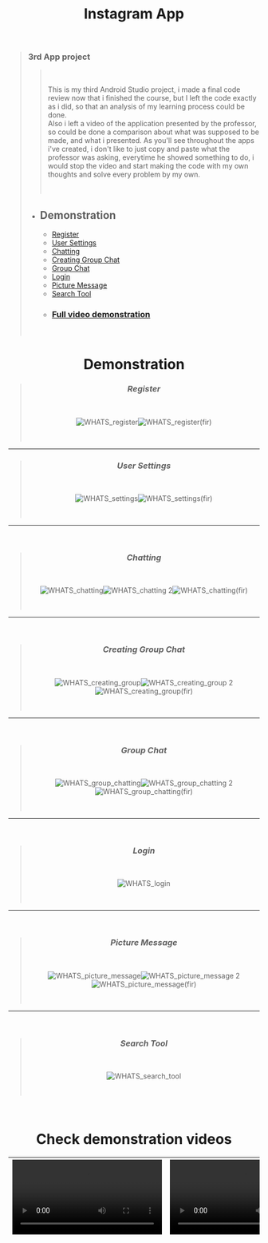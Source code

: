 # <div align="center"> Instagram App </div>
<br />
  
> ### 3rd App project
> 
>> <br />
>> 
>> This is my third Android Studio project, i made a final code review now that i finished the course, but I left the code exactly as i did, so that an analysis of my learning process could be done. <br> Also i left a video of the application presented by the professor, so could be done a comparison about what was supposed to be made, and what i presented. As you'll see throughout the apps i've created, i don't like to just copy and paste what the professor was asking, everytime he showed something to do, i would stop the video and start making the code with my own thoughts and solve every problem by my own. 
>> 
>> <br />
> 
> - ## Demonstration 
>   - [Register](https://github.com/shanxg/Clone_WhatsApp#-register-)
>   - [User Settings](https://github.com/shanxg/Clone_WhatsApp#-user-settings-)
>   - [Chatting](https://github.com/shanxg/Clone_WhatsApp#-chatting-)
>   - [Creating Group Chat](https://github.com/shanxg/Clone_WhatsApp#-creating-group-chat-)
>   - [Group Chat](https://github.com/shanxg/Clone_WhatsApp#-group-chat-)
>   - [Login](https://github.com/shanxg/Clone_WhatsApp#-login-)
>   - [Picture Message](https://github.com/shanxg/Clone_WhatsApp#-picture-message-)
>   - [Search Tool](https://github.com/shanxg/Clone_WhatsApp#-search-tool-)
>   - ### [Full video demonstration](https://github.com/shanxg/Clone_WhatsApp#check-demonstration-videos)
>   
>   <br>

 <div align="center"> 
  
  # Demonstration
  > ### <div align="center"> *Register* </div> 
  > <br> 
  >
  > ![WHATS_register](https://user-images.githubusercontent.com/63316622/136083927-dcbaa2e6-b5cc-46f1-a2d4-ada9b98f066d.gif)![WHATS_register(fir)](https://user-images.githubusercontent.com/63316622/136080066-1fe83993-2b74-44a9-891b-de83d7d19bec.gif)
  >
  > <br>
  
  ----------------------------------
  
  
  > ### <div align="center"> *User Settings* </div> 
  > <br> 
  >
  > ![WHATS_settings](https://user-images.githubusercontent.com/63316622/136084023-91951ffa-b662-4106-84cd-dfa18c8894e0.gif)![WHATS_settings(fir)](https://user-images.githubusercontent.com/63316622/136080123-0a5f3b3b-6473-4acc-bc73-023425d6a192.gif)
  >
  > <br>
  
  --------------------------------
  
  <br />
  
  > ### <div align="center"> *Chatting* </div> 
  > <br> 
  >
  > ![WHATS_chatting](https://user-images.githubusercontent.com/63316622/136084098-62733bbc-5cd7-49b3-9fc9-b799eadc2122.gif)![WHATS_chatting 2](https://user-images.githubusercontent.com/63316622/136084114-d556911d-77d3-4e76-832a-9db20eeb7a7b.gif)![WHATS_chatting(fir)](https://user-images.githubusercontent.com/63316622/136080176-550cf0ef-05d6-44bf-8b9e-f24c8c2ef0d3.gif)
  >
  > <br>
  ---------------------------------
  <br />
  
  > ### <div align="center"> *Creating Group Chat* </div> 
  > <br> 
  >
  > ![WHATS_creating_group](https://user-images.githubusercontent.com/63316622/136084185-0585a6bf-5e2b-49d9-8d07-f62ebbaaf2e3.gif)![WHATS_creating_group 2](https://user-images.githubusercontent.com/63316622/136084226-4014a83b-0bb4-47ff-8f65-a7266cd053c3.gif)![WHATS_creating_group(fir)](https://user-images.githubusercontent.com/63316622/136080420-5d4190d6-f7a7-46d5-99af-6be7981fde02.gif)
  >
  > <br>
  ---------------------------------
  <br />

  > ### <div align="center"> *Group Chat* </div> 
  > <br> 
  >
  > ![WHATS_group_chatting](https://user-images.githubusercontent.com/63316622/136084338-a90f6a46-ea09-4ac1-ae4d-ac4073d9359e.gif)![WHATS_group_chatting 2](https://user-images.githubusercontent.com/63316622/136084326-ea7014b5-6d11-4b16-94b3-c620e2d9a149.gif)![WHATS_group_chatting(fir)](https://user-images.githubusercontent.com/63316622/136080492-9eb23007-ff8e-4a7b-be48-b7b2effeb860.gif)
  >
  > <br>
  ---------------------------------
  <br />

  > ### <div align="center"> *Login* </div> 
  > <br> 
  >
  > ![WHATS_login](https://user-images.githubusercontent.com/63316622/136084460-e92140c7-e7c3-40de-a3ad-e8e2c8e7a171.gif)
  >
  >  <br>
  ---------------------------------
  <br />

  > ### <div align="center"> *Picture Message* </div> 
  > <br> 
  >
  > ![WHATS_picture_message](https://user-images.githubusercontent.com/63316622/136084521-a8eb308b-b72c-4895-9127-647dec977a28.gif)![WHATS_picture_message 2](https://user-images.githubusercontent.com/63316622/136084540-9d7f8a5b-c225-49ff-b9c0-fbb349ac051d.gif)![WHATS_picture_message(fir)](https://user-images.githubusercontent.com/63316622/136080602-843df08c-7ae0-4ea0-ba85-5d92eb3839ed.gif)
  >
  >  <br>
  ---------------------------------
  <br />

  > ### <div align="center"> *Search Tool* </div> 
  > <br> 
  >
  > ![WHATS_search_tool](https://user-images.githubusercontent.com/63316622/136084487-119290d3-7d63-47d7-a442-2d3167a8c9a4.gif)
  >
  >  <br>

</div>

<br />

<div  align="center">
  
# Check demonstration videos
  
  <video src=""> | <video src=""> 
  :------------: | :------------:
  
  

</div>
